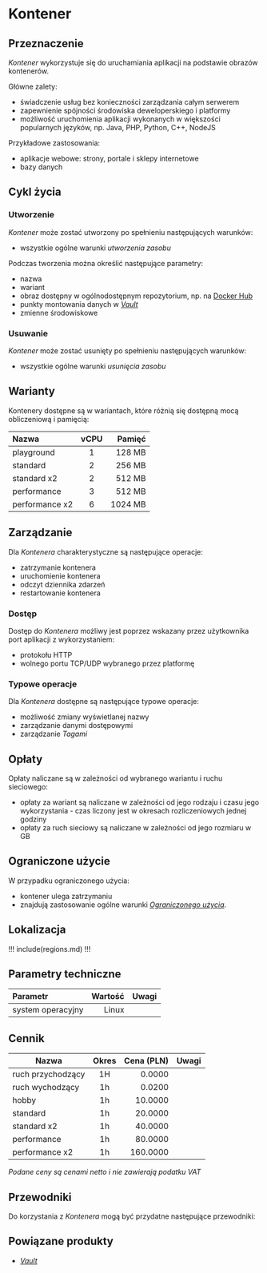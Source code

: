# Kontener

## Przeznaczenie

*Kontener* wykorzystuje się do uruchamiania aplikacji na podstawie obrazów kontenerów.

Główne zalety:

 * świadczenie usług bez konieczności zarządzania całym serwerem
 * zapewnienie spójności środowiska deweloperskiego i platformy
 * możliwość uruchomienia aplikacji wykonanych w większości popularnych języków, np. Java, PHP, Python, C++, NodeJS

Przykładowe zastosowania:

 * aplikacje webowe: strony, portale i sklepy internetowe
 * bazy danych

## Cykl życia

### Utworzenie

*Kontener* może zostać utworzony po spełnieniu następujących warunków:

 * wszystkie ogólne warunki *utworzenia zasobu*

Podczas tworzenia można określić następujące parametry:

 * nazwa
 * wariant
 * obraz dostępny w ogólnodostępnym repozytorium, np. na [Docker Hub](https://hub.docker.com/)
 * punkty montowania danych w *[Vault](/resource/storage/vault.md)*
 * zmienne środowiskowe

### Usuwanie

*Kontener* może zostać usunięty po spełnieniu następujących warunków:

 * wszystkie ogólne warunki *usunięcia zasobu*

## Warianty

Kontenery dostępne są w wariantach, które różnią się dostępną mocą obliczeniową i pamięcią:

Nazwa                  |  vCPU  | Pamięć  |
:--------------------  | :----: | ------: |
playground             |   1    |  128 MB |
standard               |   2    |  256 MB |
standard x2            |   2    |  512 MB |
performance            |   3    |  512 MB |
performance x2         |   6    | 1024 MB |

## Zarządzanie

Dla *Kontenera* charakterystyczne są następujące operacje:

 * zatrzymanie kontenera
 * uruchomienie kontenera
 * odczyt dziennika zdarzeń
 * restartowanie kontenera

### Dostęp

Dostęp do *Kontenera* możliwy jest poprzez wskazany przez użytkownika port aplikacji z wykorzystaniem:

 * protokołu HTTP
 * wolnego portu TCP/UDP wybranego przez platformę

### Typowe operacje

Dla *Kontenera* dostępne są następujące typowe operacje:

 * możliwość zmiany wyświetlanej nazwy
 * zarządzanie danymi dostępowymi
 * zarządzanie *Tagami*

## Opłaty

Opłaty naliczane są w zależności od wybranego wariantu i ruchu sieciowego:

 * opłaty za wariant są naliczane w zależności od jego rodzaju i czasu jego wykorzystania - czas liczony jest w okresach rozliczeniowych jednej godziny
 * opłaty za ruch sieciowy są naliczane w zależności od jego rozmiaru w GB

## Ograniczone użycie

W przypadku ograniczonego użycia:

 * kontener ulega zatrzymaniu
 * znajdują zastosowanie ogólne warunki *[Ograniczonego użycia](/platform/resource.md#ograniczone-uzycie)*.

## Lokalizacja

!!! include(regions.md) !!!

## Parametry techniczne

Parametr              | Wartość | Uwagi
:-------------------- | ------: | ---
system operacyjny     | Linux   |

## Cennik

Nazwa              | Okres  | Cena (PLN) | Uwagi
------------------ | :----: | ---------: | :----:
ruch przychodzący  |   1H   |     0.0000 |
ruch wychodzący    |   1h   |     0.0200 |
hobby              |   1h   |    10.0000 |
standard           |   1h   |    20.0000 |
standard x2        |   1h   |    40.0000 |
performance        |   1h   |    80.0000 |
performance x2     |   1h   |   160.0000 |

<!-- //TODO: Add service for traffic -->
<!-- //TODO: Add service for traffic -->

*Podane ceny są cenami netto i nie zawierają podatku VAT*

<!--
Transfer is not availabe due following reason:
- required validation of licensing
- container can use vault as composite of multiple resources
-->

## Przewodniki

Do korzystania z *Kontenera* mogą być przydatne następujące przewodniki:

<PageList path_re="guide/compute/container/"/>

## Powiązane produkty

 * *[Vault](/resource/storage/vault.md)*
<!-- TODO: * *[Repozytorium](/resource/storage/repository.md)* -->

